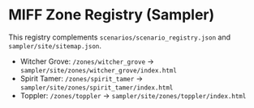 # MIFF Zone Registry (Sampler)

This registry complements `scenarios/scenario_registry.json` and `sampler/site/sitemap.json`.

- Witcher Grove: `/zones/witcher_grove` → `sampler/site/zones/witcher_grove/index.html`
- Spirit Tamer: `/zones/spirit_tamer` → `sampler/site/zones/spirit_tamer/index.html`
- Toppler: `/zones/toppler` → `sampler/site/zones/toppler/index.html`